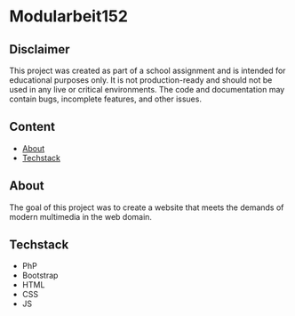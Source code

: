 # Modularbeit152

## Disclaimer
This project was created as part of a school assignment and is intended for educational purposes only. It is not production-ready and should not be used in any live or critical environments. The code and documentation may contain bugs, incomplete features, and other issues.

## Content
- [About](#about)
- [Techstack](#techstack)


## About
The goal of this project was to create a website that meets the demands of modern multimedia in the web domain.

## Techstack
- PhP
- Bootstrap
- HTML
- CSS
- JS
